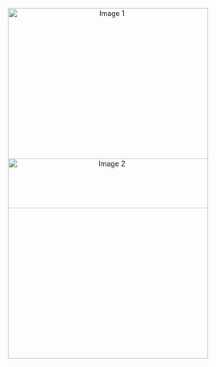 <p align="center">
  <img src="https://tuwaiq.edu.sa/img/logos/Logos_full%20color.png" alt="Image 1" width="400" style="margin-bottom: -100px;"/>
  <img src="[https://cp.slaati.com//wp-content/uploads/2022/07/c16ade4f-e007-4fa5-b3df-d56c8181fdb4.jpg](https://www.google.com/url?sa=i&url=https%3A%2F%2Fwww.timeoutriyadh.com%2Ftravel%2Friyadh-metro-guide-2023-2024&psig=AOvVaw0BPVh2Zu6YiRBHhZzHlc1J&ust=1724752256601000&source=images&cd=vfe&opi=89978449&ved=0CBQQjRxqFwoTCJjQg_-wkogDFQAAAAAdAAAAABAR)" alt="Image 2" width="400" style="margin-bottom: 30px;"/>
</p>
